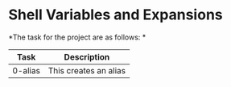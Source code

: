 # Shell Variables and Expansions

*The task for the project are as follows: *

Task | Description
---|---
0-alias | This creates an alias